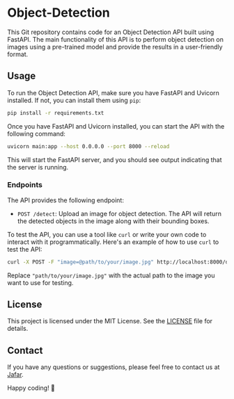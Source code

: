 # Object-Detection


This Git repository contains code for an Object Detection API built using FastAPI. The main functionality of this API is to perform object detection on images using a pre-trained model and provide the results in a user-friendly format.

## Usage

To run the Object Detection API, make sure you have FastAPI and Uvicorn installed. If not, you can install them using `pip`:

```bash
pip install -r requirements.txt
```

Once you have FastAPI and Uvicorn installed, you can start the API with the following command:

```bash
uvicorn main:app --host 0.0.0.0 --port 8000 --reload
```

This will start the FastAPI server, and you should see output indicating that the server is running.

### Endpoints

The API provides the following endpoint:

- `POST /detect`: Upload an image for object detection. The API will return the detected objects in the image along with their bounding boxes.

To test the API, you can use a tool like `curl` or write your own code to interact with it programmatically. Here's an example of how to use `curl` to test the API:

```bash
curl -X POST -F "image=@path/to/your/image.jpg" http://localhost:8000/detect
```

Replace `"path/to/your/image.jpg"` with the actual path to the image you want to use for testing.


## License

This project is licensed under the MIT License. See the [LICENSE](LICENSE) file for details.

## Contact

If you have any questions or suggestions, please feel free to contact us at [Jafar](mailto:bsse1109@iit.du.ac.bd).

Happy coding! 🚀
